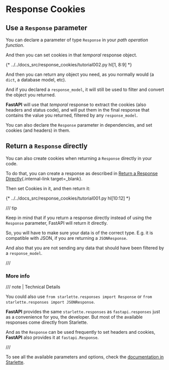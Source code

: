 # Response Cookies

## Use a `Response` parameter

You can declare a parameter of type `Response` in your *path operation function*.

And then you can set cookies in that *temporal* response object.

{* ../../docs_src/response_cookies/tutorial002.py hl[1, 8:9] *}

And then you can return any object you need, as you normally would (a `dict`, a database model, etc).

And if you declared a `response_model`, it will still be used to filter and convert the object you returned.

**FastAPI** will use that *temporal* response to extract the cookies (also headers and status code), and will put them in the final response that contains the value you returned, filtered by any `response_model`.

You can also declare the `Response` parameter in dependencies, and set cookies (and headers) in them.

## Return a `Response` directly

You can also create cookies when returning a `Response` directly in your code.

To do that, you can create a response as described in [Return a Response Directly](response-directly.md){.internal-link target=_blank}.

Then set Cookies in it, and then return it:

{* ../../docs_src/response_cookies/tutorial001.py hl[10:12] *}

/// tip

Keep in mind that if you return a response directly instead of using the `Response` parameter, FastAPI will return it directly.

So, you will have to make sure your data is of the correct type. E.g. it is compatible with JSON, if you are returning a `JSONResponse`.

And also that you are not sending any data that should have been filtered by a `response_model`.

///

### More info

/// note | Technical Details

You could also use `from starlette.responses import Response` or `from starlette.responses import JSONResponse`.

**FastAPI** provides the same `starlette.responses` as `fastapi.responses` just as a convenience for you, the developer. But most of the available responses come directly from Starlette.

And as the `Response` can be used frequently to set headers and cookies, **FastAPI** also provides it at `fastapi.Response`.

///

To see all the available parameters and options, check the <a href="https://www.starlette.io/responses/#set-cookie" class="external-link" target="_blank">documentation in Starlette</a>.
